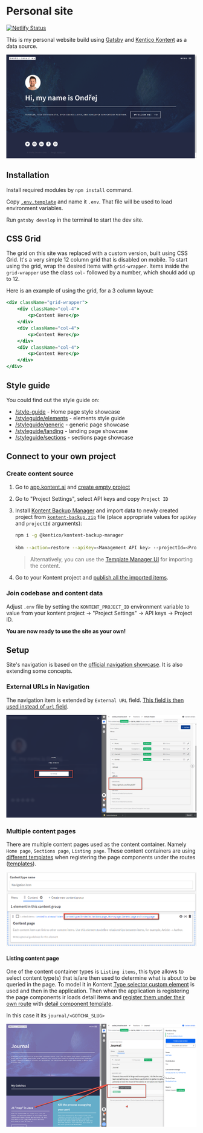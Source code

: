 # Personal site

[![Netlify Status](https://api.netlify.com/api/v1/badges/e7dcc33b-8c8b-46e0-bd0f-8b85daa859cc/deploy-status)](https://app.netlify.com/sites/chrastina/deploys)

This is my personal website build using [Gatsby](https://gatsbyjs.org) and [Kentico Kontent](https://kontent.ai) as a data source.

[![Home page preview](./docs/home-page.png)](https://ondrej.chrastina.tech)

## Installation

Install required modules by `npm install` command.

Copy [`.env.template`](`./.env.template`) and name it `.env`.
That file will be used to load environment variables.

Run `gatsby develop` in the terminal to start the dev site.

## CSS Grid

The grid on this site was replaced with a custom version, built using CSS Grid. It's a very simple 12 column grid that is disabled on mobile. To start using the grid, wrap the desired items with `grid-wrapper`. Items inside the `grid-wrapper` use the class `col-` followed by a number, which should add up to 12.

Here is an example of using the grid, for a 3 column layout:

```jsx
<div className="grid-wrapper">
    <div className="col-4">
        <p>Content Here</p>
    </div>
    <div className="col-4">
        <p>Content Here</p>
    </div>
    <div className="col-4">
        <p>Content Here</p>
    </div>
</div>
```

## Style guide

You could find out the style guide on:

* [/style-guide](https://ondrej.chrastina.tech/style-guide) - Home page style showcase
* [/styleguide/elements](https://ondrej.chrastina.tech/style-guide/elements) - elements style guide
* [/styleguide/generic](https://ondrej.chrastina.tech/style-guide/generic) - generic page showcase
* [/styleguide/landing](https://ondrej.chrastina.tech/style-guide/landing) - landing page showcase
* [/styleguide/sections](https://ondrej.chrastina.tech/style-guide/sections) - sections page showcase

## Connect to your own project

### Create content source

1. Go to [app.kontent.ai](https://app.kontent.ai) and [create empty project](https://docs.kontent.ai/tutorials/set-up-kontent/projects/manage-projects#a-creating-projects)
1. Go to "Project Settings", select API keys and copy `Project ID`
1. Install [Kontent Backup Manager](https://github.com/Kentico/kontent-backup-manager-js) and import data to newly created project from [`kontent-backup.zip`](./kontent-backup.zip) file (place appropriate values for `apiKey` and `projectId` arguments):

    ```sh
    npm i -g @kentico/kontent-backup-manager

    kbm --action=restore --apiKey=<Management API key> --projectId=<Project ID> --zipFilename=kontent-backup
    ```

    > Alternatively, you can use the [Template Manager UI](https://kentico.github.io/kontent-template-manager/import-from-file) for importing the content.

1. Go to your Kontent project and [publish all the imported items](https://docs.kontent.ai/tutorials/write-and-collaborate/publish-your-work/publish-content-items).

### Join codebase and content data

Adjust `.env` file by setting the `KONTENT_PROJECT_ID` environment variable to value from your kontent project -> "Project Settings" ->  API keys -> Project ID.

**You are now ready to use the site as your own!**

## Setup

Site's navigation is based on the [official navigation showcase](https://github.com/Kentico/gatsby-source-packages/examples/navigation). It is also extending some concepts.

### External URLs in Navigation

The navigation item is extended by `External URL` field. [This field is then used instead of `url` field](./src/components/Menu.js).

![External URL rendering example](./docs/external-url-navigation-item.png)

### Multiple content pages

There are multiple content pages used as the content container. Namely `Home page`, `Sections page`, `Listing page`. These content containers are using [different templates](./gatsby-node.js) when registering the page components under the routes ([templates](./src/templates)).

![Multiple content containers types for pages](./docs/content-page-multiple-types.png)

#### Listing content page

One of the content container types is `Listing items`, this type allows to select content type(s) that is/are then used to determine what is about to be queried in the page. To model it in Kontent [Type selector custom element](https://github.com/Simply007/kontent-custom-element-type-selector) is used and then in the application. Then when the application is registering the page components ir loads detail items and [register them under their own route](./gatsby-node.js#L115) with [detail component template](./src/templates/journal-item.js).

In this case it its `journal/<GOTCHA_SLUG>`

![Listing detail modeling](./docs/listing-page-journal-gotcha.png)
